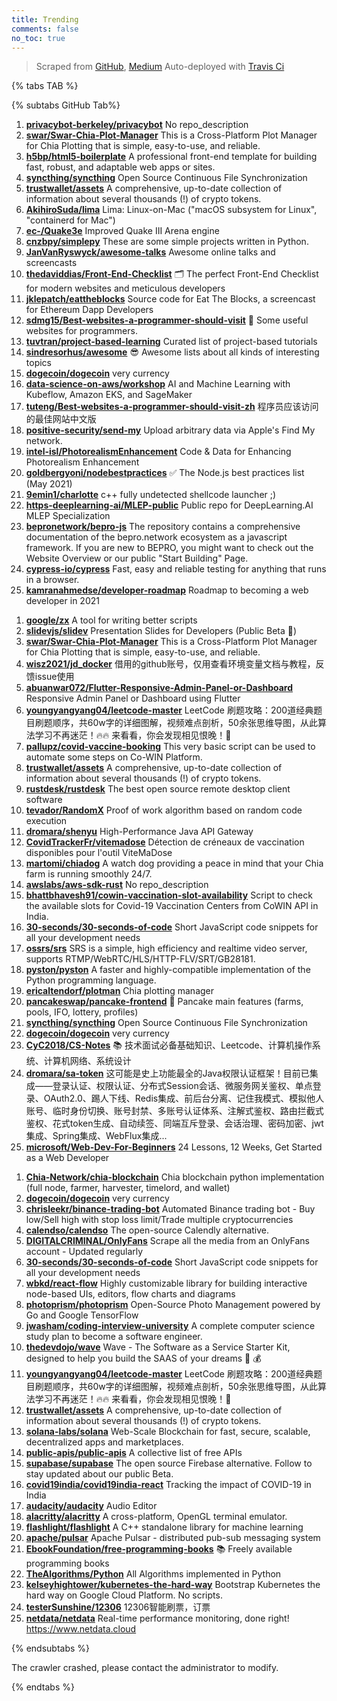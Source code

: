```yaml
---
title: Trending
comments: false
no_toc: true
---
```


> Scraped from [GitHub](https://github.com/trending), [Medium](https://medium.com/topic/popular)
Auto-deployed with [Travis Ci](https://travis-ci.org/)

{% tabs TAB %}
<!-- tab GitHub -->
{% subtabs GitHub Tab%}
<!-- tab Daily -->
1. [**privacybot-berkeley/privacybot**](https://github.com/privacybot-berkeley/privacybot)
No repo_description
2. [**swar/Swar-Chia-Plot-Manager**](https://github.com/swar/Swar-Chia-Plot-Manager)
This is a Cross-Platform Plot Manager for Chia Plotting that is simple, easy-to-use, and reliable.
3. [**h5bp/html5-boilerplate**](https://github.com/h5bp/html5-boilerplate)
A professional front-end template for building fast, robust, and adaptable web apps or sites.
4. [**syncthing/syncthing**](https://github.com/syncthing/syncthing)
Open Source Continuous File Synchronization
5. [**trustwallet/assets**](https://github.com/trustwallet/assets)
A comprehensive, up-to-date collection of information about several thousands (!) of crypto tokens.
6. [**AkihiroSuda/lima**](https://github.com/AkihiroSuda/lima)
Lima: Linux-on-Mac ("macOS subsystem for Linux", "containerd for Mac")
7. [**ec-/Quake3e**](https://github.com/ec-/Quake3e)
Improved Quake III Arena engine
8. [**cnzbpy/simplepy**](https://github.com/cnzbpy/simplepy)
These are some simple projects written in Python.
9. [**JanVanRyswyck/awesome-talks**](https://github.com/JanVanRyswyck/awesome-talks)
Awesome online talks and screencasts
10. [**thedaviddias/Front-End-Checklist**](https://github.com/thedaviddias/Front-End-Checklist)
🗂 The perfect Front-End Checklist for modern websites and meticulous developers
11. [**jklepatch/eattheblocks**](https://github.com/jklepatch/eattheblocks)
Source code for Eat The Blocks, a screencast for Ethereum Dapp Developers
12. [**sdmg15/Best-websites-a-programmer-should-visit**](https://github.com/sdmg15/Best-websites-a-programmer-should-visit)
🔗 Some useful websites for programmers.
13. [**tuvtran/project-based-learning**](https://github.com/tuvtran/project-based-learning)
Curated list of project-based tutorials
14. [**sindresorhus/awesome**](https://github.com/sindresorhus/awesome)
😎 Awesome lists about all kinds of interesting topics
15. [**dogecoin/dogecoin**](https://github.com/dogecoin/dogecoin)
very currency
16. [**data-science-on-aws/workshop**](https://github.com/data-science-on-aws/workshop)
AI and Machine Learning with Kubeflow, Amazon EKS, and SageMaker
17. [**tuteng/Best-websites-a-programmer-should-visit-zh**](https://github.com/tuteng/Best-websites-a-programmer-should-visit-zh)
程序员应该访问的最佳网站中文版
18. [**positive-security/send-my**](https://github.com/positive-security/send-my)
Upload arbitrary data via Apple's Find My network.
19. [**intel-isl/PhotorealismEnhancement**](https://github.com/intel-isl/PhotorealismEnhancement)
Code & Data for Enhancing Photorealism Enhancement
20. [**goldbergyoni/nodebestpractices**](https://github.com/goldbergyoni/nodebestpractices)
✅ The Node.js best practices list (May 2021)
21. [**9emin1/charlotte**](https://github.com/9emin1/charlotte)
c++ fully undetected shellcode launcher ;)
22. [**https-deeplearning-ai/MLEP-public**](https://github.com/https-deeplearning-ai/MLEP-public)
Public repo for DeepLearning.AI MLEP Specialization
23. [**bepronetwork/bepro-js**](https://github.com/bepronetwork/bepro-js)
The repository contains a comprehensive documentation of the bepro.network ecosystem as a javascript framework. If you are new to BEPRO, you might want to check out the Website Overview or our public "Start Building" Page.
24. [**cypress-io/cypress**](https://github.com/cypress-io/cypress)
Fast, easy and reliable testing for anything that runs in a browser.
25. [**kamranahmedse/developer-roadmap**](https://github.com/kamranahmedse/developer-roadmap)
Roadmap to becoming a web developer in 2021
<!-- endtab -->
<!-- tab Weekly -->
1. [**google/zx**](https://github.com/google/zx)
A tool for writing better scripts
2. [**slidevjs/slidev**](https://github.com/slidevjs/slidev)
Presentation Slides for Developers (Public Beta 🎉)
3. [**swar/Swar-Chia-Plot-Manager**](https://github.com/swar/Swar-Chia-Plot-Manager)
This is a Cross-Platform Plot Manager for Chia Plotting that is simple, easy-to-use, and reliable.
4. [**wisz2021/jd_docker**](https://github.com/wisz2021/jd_docker)
借用的github账号，仅用查看环境变量文档与教程，反馈issue使用
5. [**abuanwar072/Flutter-Responsive-Admin-Panel-or-Dashboard**](https://github.com/abuanwar072/Flutter-Responsive-Admin-Panel-or-Dashboard)
Responsive Admin Panel or Dashboard using Flutter
6. [**youngyangyang04/leetcode-master**](https://github.com/youngyangyang04/leetcode-master)
LeetCode 刷题攻略：200道经典题目刷题顺序，共60w字的详细图解，视频难点剖析，50余张思维导图，从此算法学习不再迷茫！🔥🔥 来看看，你会发现相见恨晚！🚀
7. [**pallupz/covid-vaccine-booking**](https://github.com/pallupz/covid-vaccine-booking)
This very basic script can be used to automate some steps on Co-WIN Platform.
8. [**trustwallet/assets**](https://github.com/trustwallet/assets)
A comprehensive, up-to-date collection of information about several thousands (!) of crypto tokens.
9. [**rustdesk/rustdesk**](https://github.com/rustdesk/rustdesk)
The best open source remote desktop client software
10. [**tevador/RandomX**](https://github.com/tevador/RandomX)
Proof of work algorithm based on random code execution
11. [**dromara/shenyu**](https://github.com/dromara/shenyu)
High-Performance Java API Gateway
12. [**CovidTrackerFr/vitemadose**](https://github.com/CovidTrackerFr/vitemadose)
Détection de créneaux de vaccination disponibles pour l'outil ViteMaDose
13. [**martomi/chiadog**](https://github.com/martomi/chiadog)
A watch dog providing a peace in mind that your Chia farm is running smoothly 24/7.
14. [**awslabs/aws-sdk-rust**](https://github.com/awslabs/aws-sdk-rust)
No repo_description
15. [**bhattbhavesh91/cowin-vaccination-slot-availability**](https://github.com/bhattbhavesh91/cowin-vaccination-slot-availability)
Script to check the available slots for Covid-19 Vaccination Centers from CoWIN API in India.
16. [**30-seconds/30-seconds-of-code**](https://github.com/30-seconds/30-seconds-of-code)
Short JavaScript code snippets for all your development needs
17. [**ossrs/srs**](https://github.com/ossrs/srs)
SRS is a simple, high efficiency and realtime video server, supports RTMP/WebRTC/HLS/HTTP-FLV/SRT/GB28181.
18. [**pyston/pyston**](https://github.com/pyston/pyston)
A faster and highly-compatible implementation of the Python programming language.
19. [**ericaltendorf/plotman**](https://github.com/ericaltendorf/plotman)
Chia plotting manager
20. [**pancakeswap/pancake-frontend**](https://github.com/pancakeswap/pancake-frontend)
🥞 Pancake main features (farms, pools, IFO, lottery, profiles)
21. [**syncthing/syncthing**](https://github.com/syncthing/syncthing)
Open Source Continuous File Synchronization
22. [**dogecoin/dogecoin**](https://github.com/dogecoin/dogecoin)
very currency
23. [**CyC2018/CS-Notes**](https://github.com/CyC2018/CS-Notes)
📚 技术面试必备基础知识、Leetcode、计算机操作系统、计算机网络、系统设计
24. [**dromara/sa-token**](https://github.com/dromara/sa-token)
这可能是史上功能最全的Java权限认证框架！目前已集成——登录认证、权限认证、分布式Session会话、微服务网关鉴权、单点登录、OAuth2.0、踢人下线、Redis集成、前后台分离、记住我模式、模拟他人账号、临时身份切换、账号封禁、多账号认证体系、注解式鉴权、路由拦截式鉴权、花式token生成、自动续签、同端互斥登录、会话治理、密码加密、jwt集成、Spring集成、WebFlux集成...
25. [**microsoft/Web-Dev-For-Beginners**](https://github.com/microsoft/Web-Dev-For-Beginners)
24 Lessons, 12 Weeks, Get Started as a Web Developer
<!-- endtab -->
<!-- tab Monthly -->
1. [**Chia-Network/chia-blockchain**](https://github.com/Chia-Network/chia-blockchain)
Chia blockchain python implementation (full node, farmer, harvester, timelord, and wallet)
2. [**dogecoin/dogecoin**](https://github.com/dogecoin/dogecoin)
very currency
3. [**chrisleekr/binance-trading-bot**](https://github.com/chrisleekr/binance-trading-bot)
Automated Binance trading bot - Buy low/Sell high with stop loss limit/Trade multiple cryptocurrencies
4. [**calendso/calendso**](https://github.com/calendso/calendso)
The open-source Calendly alternative.
5. [**DIGITALCRIMINAL/OnlyFans**](https://github.com/DIGITALCRIMINAL/OnlyFans)
Scrape all the media from an OnlyFans account - Updated regularly
6. [**30-seconds/30-seconds-of-code**](https://github.com/30-seconds/30-seconds-of-code)
Short JavaScript code snippets for all your development needs
7. [**wbkd/react-flow**](https://github.com/wbkd/react-flow)
Highly customizable library for building interactive node-based UIs, editors, flow charts and diagrams
8. [**photoprism/photoprism**](https://github.com/photoprism/photoprism)
Open-Source Photo Management powered by Go and Google TensorFlow
9. [**jwasham/coding-interview-university**](https://github.com/jwasham/coding-interview-university)
A complete computer science study plan to become a software engineer.
10. [**thedevdojo/wave**](https://github.com/thedevdojo/wave)
Wave - The Software as a Service Starter Kit, designed to help you build the SAAS of your dreams 🚀 💰
11. [**youngyangyang04/leetcode-master**](https://github.com/youngyangyang04/leetcode-master)
LeetCode 刷题攻略：200道经典题目刷题顺序，共60w字的详细图解，视频难点剖析，50余张思维导图，从此算法学习不再迷茫！🔥🔥 来看看，你会发现相见恨晚！🚀
12. [**trustwallet/assets**](https://github.com/trustwallet/assets)
A comprehensive, up-to-date collection of information about several thousands (!) of crypto tokens.
13. [**solana-labs/solana**](https://github.com/solana-labs/solana)
Web-Scale Blockchain for fast, secure, scalable, decentralized apps and marketplaces.
14. [**public-apis/public-apis**](https://github.com/public-apis/public-apis)
A collective list of free APIs
15. [**supabase/supabase**](https://github.com/supabase/supabase)
The open source Firebase alternative. Follow to stay updated about our public Beta.
16. [**covid19india/covid19india-react**](https://github.com/covid19india/covid19india-react)
Tracking the impact of COVID-19 in India
17. [**audacity/audacity**](https://github.com/audacity/audacity)
Audio Editor
18. [**alacritty/alacritty**](https://github.com/alacritty/alacritty)
A cross-platform, OpenGL terminal emulator.
19. [**flashlight/flashlight**](https://github.com/flashlight/flashlight)
A C++ standalone library for machine learning
20. [**apache/pulsar**](https://github.com/apache/pulsar)
Apache Pulsar - distributed pub-sub messaging system
21. [**EbookFoundation/free-programming-books**](https://github.com/EbookFoundation/free-programming-books)
📚 Freely available programming books
22. [**TheAlgorithms/Python**](https://github.com/TheAlgorithms/Python)
All Algorithms implemented in Python
23. [**kelseyhightower/kubernetes-the-hard-way**](https://github.com/kelseyhightower/kubernetes-the-hard-way)
Bootstrap Kubernetes the hard way on Google Cloud Platform. No scripts.
24. [**testerSunshine/12306**](https://github.com/testerSunshine/12306)
12306智能刷票，订票
25. [**netdata/netdata**](https://github.com/netdata/netdata)
Real-time performance monitoring, done right! https://www.netdata.cloud
<!-- endtab -->
{% endsubtabs %}
<!-- endtab -->
<!-- tab Medium -->
The crawler crashed, please contact the administrator to modify.
<!-- endtab -->
{% endtabs %}
